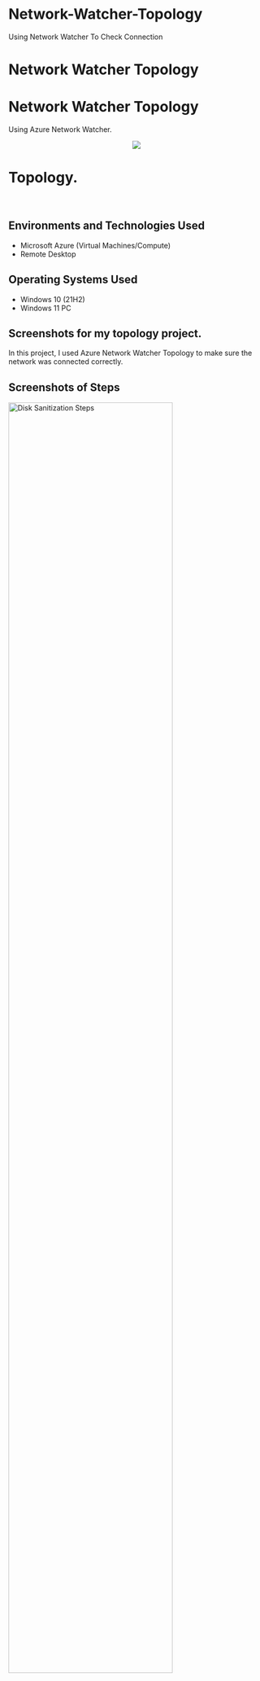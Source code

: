 # Network-Watcher-Topology
Using Network Watcher To Check Connection

# Network Watcher Topology

# Network Watcher Topology
Using Azure Network Watcher.
<p align="center">
<img src="https://i.imgur.com/QXztsRm.png"/>
</p>

<h1>Topology.</h1>
<br />


<h2>Environments and Technologies Used</h2>

- Microsoft Azure (Virtual Machines/Compute)
- Remote Desktop

<h2>Operating Systems Used </h2>

- Windows 10</b> (21H2)
- Windows 11 PC

<h2>Screenshots for my topology project.</h2>
In this project, I used Azure Network Watcher Topology to make sure the network was connected correctly.

<h2>Screenshots of Steps</h2>

<p>
<img src="h" width="80%" alt="Disk Sanitization Steps"/>
</p>
Created a virtual machine.
<p>
</p>
<br />


